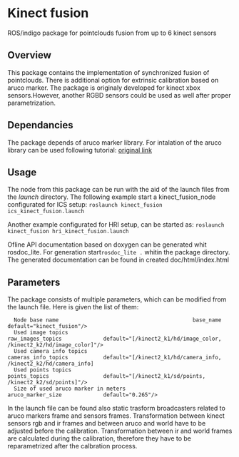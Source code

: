 # Kinect fusion

ROS/indigo package for pointclouds fusion from up to 6 kinect sensors

## Overview

This package contains the implementation of synchronized fusion of pointclouds. There is additional option for extrinsic calibration based on aruco marker. The package is originaly developed for kinect xbox sensors.However, another RGBD sensors could be used as well after proper parametrization.


## Dependancies
The package depends of aruco marker library. For intalation of the aruco library can be used following tutorial: [original link](http://miloq.blogspot.de/2012/12/install-aruco-ubuntu-linux.html)

## Usage

The node from this package can be run with the aid of the launch files from the _launch_ directory. 
The following example start a kinect_fusion_node configurated for ICS setup:
```roslaunch kinect_fusion ics_kinect_fusion.launch```

Another example configurated for HRI setup, can be started as:
```roslaunch kinect_fusion hri_kinect_fusion.launch```

Ofline API documentation based on doxygen can be generated whit rosdoc_lite. For generation start```rosdoc_lite .``` whitin the package directory. The generated documentation can be found in created doc/html/index.html

## Parameters

The package consists of multiple parameters, which can be modified from the launch file. Here is given the list of them:
```
  Node base name                                          base_name                     default="kinect_fusion"/>
  Used image topics                                       raw_images_topics             default="[/kinect2_k1/hd/image_color, /kinect2_k2/hd/image_color]"/>
  Used camera info topics                                 cameras_info_topics           default="[/kinect2_k1/hd/camera_info, /kinect2_k2/hd/camera_info]
  Used points topics                                      points_topics                 default="[/kinect2_k1/sd/points, /kinect2_k2/sd/points]"/>
  Size of used aruco marker in meters                     aruco_marker_size             default="0.265"/>

```
In the launch file can be found also static trasform broadcasters related to aruco markers frame and sensors frames. Transformation between kinect sensors rgb and ir frames and between aruco and world have to be adjusted before the calibration. Transformation between ir and world frames are calculated during the calibration, therefore they have to be reparametrized after the calbration process.





